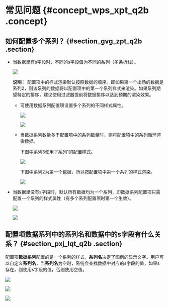 # 常见问题 {#concept_wps_xpt_q2b .concept}

## 如何配置多个系列？ {#section_gvg_zpt_q2b .section}

-   当数据里有s字段时，不同的s字段值为不同的系列（多条折线）。

    ![](http://static-aliyun-doc.oss-cn-hangzhou.aliyuncs.com/assets/img/17021/15343259029580_zh-CN.png)

    **说明：** 配置项中的样式渲染默认按照数据的顺序。即如果第一个出场的数据是系列2，则该系列的数据将以配置项中的第一个系列样式来渲染。如果系列期望特定的排序，建议使用过滤器提前将数据排序以达到预期的渲染效果。

    -   可使用数据系列配置项设置多个系列的不同样式属性。

        ![](http://static-aliyun-doc.oss-cn-hangzhou.aliyuncs.com/assets/img/17021/15343259029581_zh-CN.png)

        ![](http://static-aliyun-doc.oss-cn-hangzhou.aliyuncs.com/assets/img/17021/15343259029582_zh-CN.png)

    -   当数据系列数量多于配置项中的系列数量时，则将配置项中的系列循环渲染数据。

        下图中系列3使用了系列1的配置样式。

        ![](http://static-aliyun-doc.oss-cn-hangzhou.aliyuncs.com/assets/img/17021/15343259029583_zh-CN.png)

        下图中系列2为第一个数据，所以按配置项中第一个系列的样式渲染。

        ![](http://static-aliyun-doc.oss-cn-hangzhou.aliyuncs.com/assets/img/17021/15343259029584_zh-CN.png)

-   当数据里没有s字段时，默认所有数据均为一个系列，即数据系列配置项只需配置一个系列的样式属性（有多个系列配置项时第一个生效）。

    ![](http://static-aliyun-doc.oss-cn-hangzhou.aliyuncs.com/assets/img/17021/15343259029585_zh-CN.png)

    ![](http://static-aliyun-doc.oss-cn-hangzhou.aliyuncs.com/assets/img/17021/15343259039586_zh-CN.png)


## 配置项数据系列中的系列名和数据中的s字段有什么关系？ {#section_pxj_lqt_q2b .section}

配置项**数据系列**配置的是一个系列的样式，**系列名**决定了图例的显示文字。用户可以自定义**系列名**，当**系列名**为空时，系统会查找数据中对应的s字段的值，如果s存在，则使用s字段的值，否则使用空值。

![](http://static-aliyun-doc.oss-cn-hangzhou.aliyuncs.com/assets/img/17021/15343259039587_zh-CN.png)

![](http://static-aliyun-doc.oss-cn-hangzhou.aliyuncs.com/assets/img/17021/15343259039588_zh-CN.png)

![](http://static-aliyun-doc.oss-cn-hangzhou.aliyuncs.com/assets/img/17021/15343259039589_zh-CN.png)

